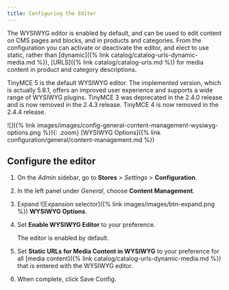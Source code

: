```yaml
---
title: Configuring the Editor
---
```


The WYSIWYG editor is enabled by default, and can be used to edit content on CMS pages and blocks, and in products and categories. From the configuration you can activate or deactivate the editor, and elect to use static, rather than [dynamic]({% link catalog/catalog-urls-dynamic-media.md %}), [URLS]({% link catalog/catalog-urls.md %}) for media content in product and category descriptions.

TinyMCE 5 is the default WYSIWYG editor. The implemented version, which is actually 5.8.1, offers an improved user experience and supports a wide range of WYSIWYG plugins. TinyMCE 3 was deprecated in the 2.4.0 release and is now removed in the 2.4.3 release. TinyMCE 4 is now removed in the 2.4.4 release.

![]({% link images/images/config-general-content-management-wysiwyg-options.png %}){: .zoom}
[WYSIWYG Options]({% link configuration/general/content-management.md %})

## Configure the editor

1. On the _Admin_ sidebar, go to **Stores** > _Settings_ > **Configuration**.

1. In the left panel under _General_, choose **Content Management**.

1. Expand ![Expansion selector]({% link images/images/btn-expand.png %}) **WYSIWYG Options**.

1. Set **Enable WYSIWYG Editor** to your preference.

   The editor is enabled by default.

1. Set **Static URLs for Media Content in WYSIWYG** to your preference for all [media content]({% link catalog/catalog-urls-dynamic-media.md %}) that is entered with the WYSIWYG editor.

1. When complete, click <span class="btn">Save Config</span>.
